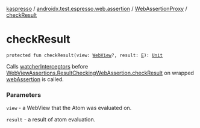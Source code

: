 [kaspresso](../../index.md) / [androidx.test.espresso.web.assertion](../index.md) / [WebAssertionProxy](index.md) / [checkResult](./check-result.md)

# checkResult

`protected fun checkResult(view: `[`WebView`](https://developer.android.com/reference/android/webkit/WebView.html)`?, result: `[`E`](index.md#E)`): `[`Unit`](https://kotlinlang.org/api/latest/jvm/stdlib/kotlin/-unit/index.html)

Calls [watcherInterceptors](#) before [WebViewAssertions.ResultCheckingWebAssertion.checkResult](#) on wrapped
[webAssertion](web-assertion.md) is called.

### Parameters

`view` - a WebView that the Atom was evaluated on.

`result` - a result of atom evaluation.